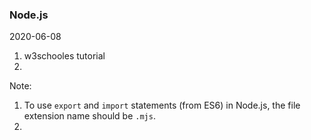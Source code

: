 ### Node.js
2020-06-08

1. w3schooles tutorial
2. 

Note: 

1. To use `export` and `import` statements (from ES6) in Node.js, the file extension name should be `.mjs`.
2. 
